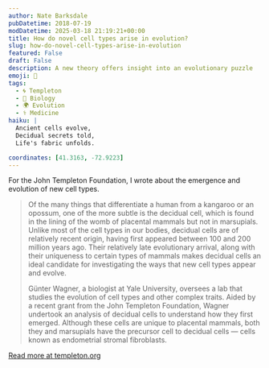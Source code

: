 ```yaml
---
author: Nate Barksdale
pubDatetime: 2018-07-19
modDatetime: 2025-03-18 21:19:21+00:00
title: How do novel cell types arise in evolution?
slug: how-do-novel-cell-types-arise-in-evolution
featured: False
draft: False
description: A new theory offers insight into an evolutionary puzzle
emoji: 🔬
tags:
  - 🌀 Templeton
  - 🧬 Biology
  - 🌍 Evolution
  - ⚕️ Medicine
haiku: |
  Ancient cells evolve,  
  Decidual secrets told,  
  Life's fabric unfolds.

coordinates: [41.3163, -72.9223]
---
```


For the John Templeton Foundation, I wrote about the emergence and evolution of new cell types.

> Of the many things that differentiate a human from a kangaroo or an opossum, one of the more subtle is the decidual cell, which is found in the lining of the womb of placental mammals but not in marsupials. Unlike most of the cell types in our bodies, decidual cells are of relatively recent origin, having first appeared between 100 and 200 million years ago. Their relatively late evolutionary arrival, along with their uniqueness to certain types of mammals makes decidual cells an ideal candidate for investigating the ways that new cell types appear and evolve.
>
> Günter Wagner, a biologist at Yale University, oversees a lab that studies the evolution of cell types and other complex traits. Aided by a recent grant from the John Templeton Foundation, Wagner undertook an analysis of decidual cells to understand how they first emerged. Although these cells are unique to placental mammals, both they and marsupials have the precursor cell to decidual cells — cells known as endometrial stromal fibroblasts.

[Read more at templeton.org](https://www.templeton.org/grant/how-do-novel-cell-types-arise-in-evolution-2)
